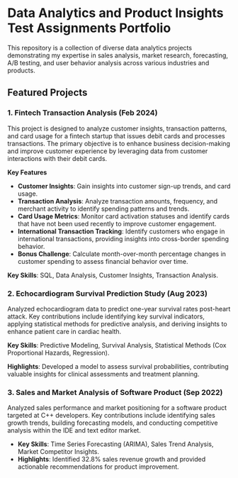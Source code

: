 # Data Analytics and Product Insights Test Assignments Portfolio

This repository is a collection of diverse data analytics projects demonstrating my expertise in sales analysis, market research, forecasting, A/B testing, and user behavior analysis across various industries and products. 

## Featured Projects

### 1. Fintech Transaction Analysis (Feb 2024)

This project is designed to analyze customer insights, transaction patterns, and card usage for a fintech startup that issues debit cards and processes transactions. The primary objective is to enhance business decision-making and improve customer experience by leveraging data from customer interactions with their debit cards.

**Key Features**
- **Customer Insights**: Gain insights into customer sign-up trends, and card usage.
- **Transaction Analysis**: Analyze transaction amounts, frequency, and merchant activity to identify spending patterns and trends.
- **Card Usage Metrics**: Monitor card activation statuses and identify cards that have not been used recently to improve customer engagement.
- **International Transaction Tracking**: Identify customers who engage in international transactions, providing insights into cross-border spending behavior.
- **Bonus Challenge**: Calculate month-over-month percentage changes in customer spending to assess financial behavior over time.

**Key Skills**: SQL, Data Analysis, Customer Insights, Transaction Analysis.

### 2. Echocardiogram Survival Prediction Study (Aug 2023)
Analyzed echocardiogram data to predict one-year survival rates post-heart attack. Key contributions include identifying key survival indicators, applying statistical methods for predictive analysis, and deriving insights to enhance patient care in cardiac health.

**Key Skills**: Predictive Modeling, Survival Analysis, Statistical Methods (Cox Proportional Hazards, Regression).

**Highlights**: Developed a model to assess survival probabilities, contributing valuable insights for clinical assessments and treatment planning.


### 3. Sales and Market Analysis of Software Product (Sep 2022)
Analyzed sales performance and market positioning for a software product targeted at C++ developers. Key contributions include identifying sales growth trends, building forecasting models, and conducting competitive analysis within the IDE and text editor market.
- **Key Skills**: Time Series Forecasting (ARIMA), Sales Trend Analysis, Market Competitor Insights.
- **Highlights**: Identified 32.8% sales revenue growth and provided actionable recommendations for product improvement.